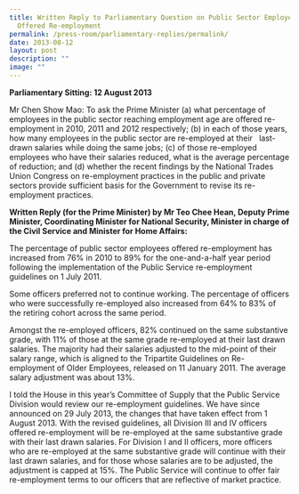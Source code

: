 ```yaml
---
title: Written Reply to Parliamentary Question on Public Sector Employees
  Offered Re‑employment
permalink: /press-room/parliamentary-replies/permalink/
date: 2013-08-12
layout: post
description: ""
image: ""
---
```

**Parliamentary Sitting: 12 August 2013**

Mr Chen Show Mao: To ask the Prime Minister (a) what percentage of employees in the public sector reaching employment age are offered re-employment in 2010, 2011 and 2012 respectively; (b) in each of those years, how many employees in the public sector are re-employed at their   last-drawn salaries while doing the same jobs; (c) of those re-employed employees who have their salaries reduced, what is the average percentage of reduction; and (d) whether the recent findings by the National Trades Union Congress on re-employment practices in the public and private sectors provide sufficient basis for the Government to revise its re-employment practices.

**Written Reply (for the Prime Minister) by Mr Teo Chee Hean, Deputy Prime Minister, Coordinating Minister for National Security, Minister in charge of the Civil Service and Minister for Home Affairs:**

The percentage of public sector employees offered re-employment has increased from 76% in 2010 to 89% for the one-and-a-half year period following the implementation of the Public Service re-employment guidelines on 1 July 2011.  
  
Some officers preferred not to continue working. The percentage of officers who were successfully re-employed also increased from 64% to 83% of the retiring cohort across the same period.  
  
Amongst the re-employed officers, 82% continued on the same substantive grade, with 11% of those at the same grade re-employed at their last drawn salaries. The majority had their salaries adjusted to the mid-point of their salary range, which is aligned to the Tripartite Guidelines on Re-employment of Older Employees, released on 11 January 2011. The average salary adjustment was about 13%.  
  
I told the House in this year’s Committee of Supply that the Public Service Division would review our re-employment guidelines. We have since announced on 29 July 2013, the changes that have taken effect from 1 August 2013. With the revised guidelines, all Division III and IV officers offered re-employment will be re-employed at the same substantive grade with their last drawn salaries. For Division I and II officers, more officers who are re-employed at the same substantive grade will continue with their last drawn salaries, and for those whose salaries are to be adjusted, the adjustment is capped at 15%. The Public Service will continue to offer fair re-employment terms to our officers that are reflective of market practice.